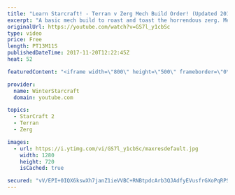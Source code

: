 ```yaml
---
title: "Learn Starcraft! - Terran v Zerg Mech Build Order! (Updated 2018)"
excerpt: "A basic mech build to roast and toast the horrendous zerg. Meant for lower level players looking for some direction! -- Watch live at https://www.twitch.tv/wintergaming"
originalUrl: https://youtube.com/watch?v=GS7l_y1cbSc
type: video
price: Free
length: PT13M11S
publishedDateTime: 2017-11-20T12:22:45Z
heat: 52

featuredContent: "<iframe width=\"800\" height=\"500\" frameborder=\"0\" src=\"https://www.youtube.com/embed/GS7l_y1cbSc\" allow=\"accelerometer; autoplay; encrypted-media; gyroscope; picture-in-picture\" allowfullscreen></iframe>"

provider:
  name: WinterStarcraft
  domain: youtube.com

topics:
  - StarCraft 2
  - Terran
  - Zerg

images:
  - url: https://i.ytimg.com/vi/GS7l_y1cbSc/maxresdefault.jpg
    width: 1280
    height: 720
    isCached: true

secured: "vV/EPI+0IQX6kswXh7janZ1ieVVBC+RNBtpdcArb3QJAdfyEVusfrGXoPqRPS/XLAuE+gI4nLtS2//9Uz+OPX6uhwg8ghz5Pm0ckap2TBPPFQw8hQl/c49DolBMuEs7zElxB6sAjzESqR1lgwJjBtwvP+BL3lWLZUokkNzL11P5JxVSW8tT2h8VZPCV5ZaUlm8ZdKBMGTAJGcaQClNr4fpUwTx3OdiC+UNHpysn4CsHaZFl/LPXOqR34VMO6KfH7yzKZ3cwk8qbhfjz5ceWLxaeWfF73eRvd4roDbQwEB9sO/7cyRrVus/ed+npvbchS8rhUnJDCwDmMOPpCIUmzM7VH9ao20gpa3LSUAGzn97oFMnhB9Q7vDNq+m1yS841CzWSy9ZPZ/q0p4sdwC+CbtSKK0bIsATPf6Gd9pYV2tMc=;6H3psizkdJe3EABAmTkgDQ=="
---
```


